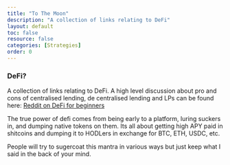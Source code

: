 ```yaml
---
title: "To The Moon"
description: "A collection of links relating to DeFi"
layout: default
toc: false
resource: false
categories: [Strategies]
order: 0
---
```

### DeFi?
A collection of links relating to DeFi.
A high level discussion about pro and cons of centralised lending, de centralised lending and LPs can be found here: [Reddit on DeFi for beginners](https://www.reddit.com/r/defi/comments/so1ns8/i_have_so_many_questions_about_defi_i_cant_find)

The true power of defi comes from being early to a platform, luring suckers in, and dumping native tokens on them. Its all about getting high APY paid in shitcoins and dumping it to HODLers in exchange for BTC, ETH, USDC, etc.

People will try to sugercoat this mantra in various ways but just keep what I said in the back of your mind.
